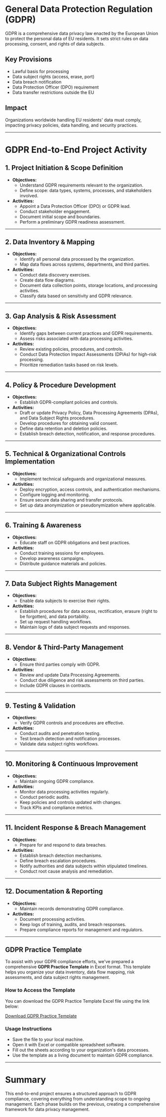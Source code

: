 # General Data Protection Regulation (GDPR)

GDPR is a comprehensive data privacy law enacted by the European Union to protect the personal data of EU residents. It sets strict rules on data processing, consent, and rights of data subjects.

## Key Provisions
- Lawful basis for processing
- Data subject rights (access, erase, port)
- Data breach notification
- Data Protection Officer (DPO) requirement
- Data transfer restrictions outside the EU

## Impact
Organizations worldwide handling EU residents' data must comply, impacting privacy policies, data handling, and security practices.

---

# GDPR End-to-End Project Activity

## 1. Project Initiation & Scope Definition
- **Objectives:**
  - Understand GDPR requirements relevant to the organization.
  - Define scope: data types, systems, processes, and stakeholders involved.
- **Activities:**
  - Appoint a Data Protection Officer (DPO) or GDPR lead.
  - Conduct stakeholder engagement.
  - Document initial scope and boundaries.
  - Perform a preliminary GDPR readiness assessment.

---

## 2. Data Inventory & Mapping
- **Objectives:**
  - Identify all personal data processed by the organization.
  - Map data flows across systems, departments, and third parties.
- **Activities:**
  - Conduct data discovery exercises.
  - Create data flow diagrams.
  - Document data collection points, storage locations, and processing activities.
  - Classify data based on sensitivity and GDPR relevance.

---

## 3. Gap Analysis & Risk Assessment
- **Objectives:**
  - Identify gaps between current practices and GDPR requirements.
  - Assess risks associated with data processing activities.
- **Activities:**
  - Review existing policies, procedures, and controls.
  - Conduct Data Protection Impact Assessments (DPIAs) for high-risk processing.
  - Prioritize remediation tasks based on risk levels.

---

## 4. Policy & Procedure Development
- **Objectives:**
  - Establish GDPR-compliant policies and controls.
- **Activities:**
  - Draft or update Privacy Policy, Data Processing Agreements (DPAs), and Data Subject Rights procedures.
  - Develop procedures for obtaining valid consent.
  - Define data retention and deletion policies.
  - Establish breach detection, notification, and response procedures.

---

## 5. Technical & Organizational Controls Implementation
- **Objectives:**
  - Implement technical safeguards and organizational measures.
- **Activities:**
  - Deploy encryption, access controls, and authentication mechanisms.
  - Configure logging and monitoring.
  - Ensure secure data sharing and transfer protocols.
  - Set up data anonymization or pseudonymization where applicable.

---

## 6. Training & Awareness
- **Objectives:**
  - Educate staff on GDPR obligations and best practices.
- **Activities:**
  - Conduct training sessions for employees.
  - Develop awareness campaigns.
  - Distribute guidance materials and policies.

---

## 7. Data Subject Rights Management
- **Objectives:**
  - Enable data subjects to exercise their rights.
- **Activities:**
  - Establish procedures for data access, rectification, erasure (right to be forgotten), and data portability.
  - Set up request handling workflows.
  - Maintain logs of data subject requests and responses.

---

## 8. Vendor & Third-Party Management
- **Objectives:**
  - Ensure third parties comply with GDPR.
- **Activities:**
  - Review and update Data Processing Agreements.
  - Conduct due diligence and risk assessments on third parties.
  - Include GDPR clauses in contracts.

---

## 9. Testing & Validation
- **Objectives:**
  - Verify GDPR controls and procedures are effective.
- **Activities:**
  - Conduct audits and penetration testing.
  - Test breach detection and notification processes.
  - Validate data subject rights workflows.

---

## 10. Monitoring & Continuous Improvement
- **Objectives:**
  - Maintain ongoing GDPR compliance.
- **Activities:**
  - Monitor data processing activities regularly.
  - Conduct periodic audits.
  - Keep policies and controls updated with changes.
  - Track KPIs and compliance metrics.

---

## 11. Incident Response & Breach Management
- **Objectives:**
  - Prepare for and respond to data breaches.
- **Activities:**
  - Establish breach detection mechanisms.
  - Define breach escalation procedures.
  - Notify authorities and data subjects within stipulated timelines.
  - Conduct root cause analysis and remediation.

---

## 12. Documentation & Reporting
- **Objectives:**
  - Maintain records demonstrating GDPR compliance.
- **Activities:**
  - Document processing activities.
  - Keep logs of training, audits, and breach responses.
  - Prepare compliance reports for management and regulators.
 
---

## GDPR Practice Template

To assist with your GDPR compliance efforts, we've prepared a comprehensive **GDPR Practice Template** in Excel format. This template helps you organize your data inventory, data flow mapping, risk assessments, and data subject rights management.

### How to Access the Template

You can download the GDPR Practice Template Excel file using the link below:

[Download GDPR Practice Template](https://raw.githubusercontent.com/agustus9/grc-portfolio/financial-regulations/GDPR_Practice_Template.xlsx)

### Usage Instructions

- Save the file to your local machine.
- Open it with Excel or compatible spreadsheet software.
- Fill out the sheets according to your organization's data processes.
- Use the template as a living document to maintain GDPR compliance.

---

# Summary
This end-to-end project ensures a structured approach to GDPR compliance, covering everything from understanding scope to ongoing management. Each phase builds on the previous, creating a comprehensive framework for data privacy management.
